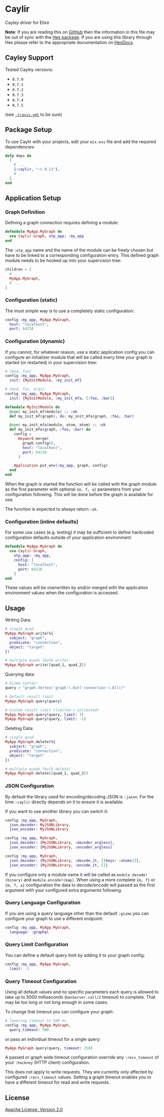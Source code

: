 # Caylir

Cayley driver for Elixir

__Note__: If you are reading this on [GitHub](https://github.com/mneudert/caylir) then the information in this file may be out of sync with the [Hex package](https://hex.pm/packages/caylir). If you are using this library through Hex please refer to the appropriate documentation on [HexDocs](https://hexdocs.pm/caylir).

## Cayley Support

Tested Cayley versions:

- `0.7.0`
- `0.7.1`
- `0.7.2`
- `0.7.3`
- `0.7.4`
- `0.7.5`

(see [`.travis.yml`](https://github.com/mneudert/caylir/blob/master/.travis.yml) to be sure)

## Package Setup

To use Caylir with your projects, edit your `mix.exs` file and add the required dependencies:

```elixir
defp deps do
  [
    # ...
    {:caylir, "~> 0.11"},
    # ...
  ]
end
```

## Application Setup

### Graph Definition

Defining a graph connection requires defining a module:

```elixir
defmodule MyApp.MyGraph do
  use Caylir.Graph, otp_app: :my_app
end
```

The `:otp_app` name and the name of the module can be freely chosen but have to be linked to a corresponding configuration entry. This defined graph module needs to be hooked up into your supervision tree:

```elixir
children = [
  # ...
  MyApp.MyGraph,
  # ...
]
```

### Configuration (static)

The most simple way is to use a completely static configuration:

```elixir
config :my_app, MyApp.MyGraph,
  host: "localhost",
  port: 64210
```

### Configuration (dynamic)

If you cannot, for whatever reason, use a static application config you can configure an initializer module that will be called every time your graph is started (or restarted) in your supervision tree:

```elixir
# {mod, fun}
config :my_app, MyApp.MyGraph,
  init: {MyInitModule, :my_init_mf}

# {mod, fun, args}
config :my_app, MyApp.MyGraph,
  init: {MyInitModule, :my_init_mfa, [:foo, :bar]}

defmodule MyInitModule do
  @spec my_init_mf(module) :: :ok
  def my_init_mf(graph), do: my_init_mfa(graph, :foo, :bar)

  @spec my_init_mfa(module, atom, atom) :: :ok
  def my_init_mfa(graph, :foo, :bar) do
    config =
      Keyword.merge(
        graph.config(),
        host: "localhost",
        port: 64210
      )

    Application.put_env(:my_app, graph, config)
  end
end
```

When the graph is started the function will be called with the graph module as the first parameter with optional `{m, f, a}` parameters from your configuration following. This will be done before the graph is available for use.

The function is expected to always return `:ok`.

### Configuration (inline defaults)

For some use cases (e.g. testing) it may be sufficient to define hardcoded configuration defaults outside of your application environment:

```elixir
defmodule MyApp.MyGraph do
  use Caylir.Graph,
    otp_app: :my_app,
    config: [
      host: "localhost",
      port: 64210
    ]
end
```

These values will be overwritten by and/or merged with the application environment values when the configuration is accessed.

## Usage

Writing Data:

```elixir
# single quad
MyApp.MyGraph.write(%{
  subject: "graph",
  predicate: "connection",
  object: "target"
})

# multiple quads (bulk write)
MyApp.MyGraph.write([quad_1, quad_2])
```

Querying data:

```elixir
# Gizmo syntax!
query = "graph.Vertex('graph').Out('connection').All()"

# Default result limit
MyApp.MyGraph.query(query)

# Custom result limit (limited + unlimited)
MyApp.MyGraph.query(query, limit: 3)
MyApp.MyGraph.query(query, limit: -1)
```

Deleting Data:

```elixir
# single quad
MyApp.MyGraph.delete(%{
  subject: "graph",
  predicate: "connection",
  object: "target"
})

# multiple quads (bulk delete)
MyApp.MyGraph.delete([quad_1, quad_2])
```

### JSON Configuration

By default the library used for encoding/decoding JSON is `:jason`. For the time `:caylir` directly depends on it to ensure it is available.

If you want to use another library you can switch it:

```elixir
config :my_app, MyGraph,
  json_decoder: MyJSONLibrary,
  json_encoder: MyJSONLibrary

config :my_app, MyGraph,
  json_decoder: {MyJSONLibrary, :decoder_argless},
  json_encoder: {MyJSONLibrary, :encoder_argless}

config :my_app, MyGraph,
  json_decoder: {MyJSONLibrary, :decode_it, [[keys: :atoms]]},
  json_encoder: {MyJSONLibrary, :encode_it, []}
```

If you configure only a module name it will be called as `module.decode!(binary)` and `module.encode!(map)`. When using a more complete `{m, f}` or `{m, f, a}` configuration the data to decode/encode will passed as the first argument with your configured extra arguments following.

### Query Language Configuration

If you are using a query language other than the default `:gizmo` you can configure your graph to use a different endpoint:

```elixir
config :my_app, MyApp.MyGraph,
  language: :graphql
```

### Query Limit Configuration

You can define a default query limit by adding it to your graph config:

```elixir
config :my_app, MyApp.MyGraph,
  limit: -1
```

### Query Timeout Configuration

Using all default values and no specific parameters each query is allowed to take up to 5000 milliseconds (`GenServer.call/2` timeout) to complete. That may be too long or not long enough in some cases.

To change that timeout you can configure your graph:

```elixir
# lowering timeout to 500 ms
config :my_app, MyApp.MyGraph,
  query_timeout: 500
```

or pass an individual timeout for a single query:

```elixir
MyApp.MyGraph.query(query, timeout: 250)
```

A passed or graph wide timeout configuration override any `:recv_timeout` of your `:hackney` (HTTP client) configuration.

This does not apply to write requests. They are currently only affected by configured `:recv_timeout` values. Setting a graph timeout enables you to have a different timeout for read and write requests.

## License

[Apache License, Version 2.0](http://www.apache.org/licenses/LICENSE-2.0)
